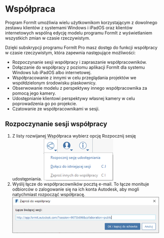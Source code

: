 # Współpraca

Program FormIt umożliwia wielu użytkownikom korzystającym z dowolnego zestawu klientów z systemami Windows i iPadOS oraz klientów internetowych wspólną edycję modelu programu FormIt z wyświetlaniem wszystkich zmian w czasie rzeczywistym.

Dzięki subskrypcji programu FormIt Pro masz dostęp do funkcji współpracy w czasie rzeczywistym, która zapewnia następujące możliwości:

* Rozpoczynanie sesji współpracy i zapraszanie współpracowników.
* Dołączanie do współpracy z poziomu aplikacji FormIt dla systemu Windows lub iPadOS albo internetowej.
* Współpracowanie z innymi w celu przeglądania projektów we współdzielonym środowisku piaskownicy.
* Obserwowanie modelu z perspektywy innego współpracownika za pomocą jego kamery.
* Udostępnianie klientowi perspektywy własnej kamery w celu poprowadzenia go po projekcie.
* Czatowanie ze współpracownikami w sesji.

## Rozpoczynanie sesji współpracy

1. Z listy rozwijanej Współpraca wybierz opcję Rozpocznij sesję udostępniania. ![](../.gitbook/assets/6c166d38-6851-4d62-b2dc-8f83efd958f8.png)
2. Wyślij łącze do współpracowników pocztą e-mail. To łącze monituje odbiorców o zalogowanie się na ich konta Autodesk, aby mogli natychmiast rozpocząć współpracę. ![](../.gitbook/assets/collaborate.png)



